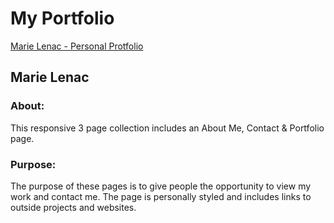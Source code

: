 # My Portfolio

[Marie Lenac - Personal Protfolio](https://malicemarie.github.io/MyPortf…)

## Marie Lenac

### About:

This responsive 3 page collection includes an About Me, Contact & Portfolio page.

### Purpose:

The purpose of these pages is to give people the opportunity to view my work and contact me. The page is personally styled and includes links to outside projects and websites.
